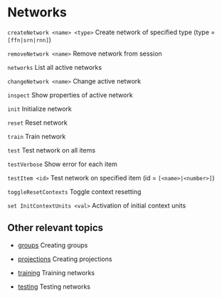 # Networks


`createNetwork <name> <type>`    Create network of specified type
(type = `[ffn|srn|rnn]`)

`removeNetwork <name>`           Remove network from session

`networks`                       List all active networks

`changeNetwork <name>`           Change active network

`inspect`                        Show properties of active network


`init`                           Initialize network

`reset`                          Reset network

`train`                          Train network

`test`                           Test network on all items

`testVerbose`                    Show error for each item

`testItem <id>`                  Test network on specified item
(id = `[<name>|<number>]`)


`toggleResetContexts`            Toggle context resetting

`set InitContextUnits <val>`     Activation of initial context units


## Other relevant topics


* [groups](groups.md)                       Creating groups

* [projections](projections.md)                  Creating projections

* [training](training.md)                     Training networks

* [testing](testing.md)                      Testing networks
